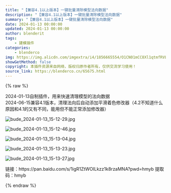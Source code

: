 ```yaml
---
title: "【兼容4.1以上版本】一键批量清除模型法向数据"
description: "【兼容4.1以上版本】一键批量清除模型法向数据"
summary: "【兼容4.1以上版本】一键批量清除模型法向数据"
date: 2024-01-13 00:00:00
updated: 2024-01-13 00:00:00
author: blenderit
tags: 
    - 建模插件
categories:
    - blenderco
img: https://img.alicdn.com/imgextra/i4/1856665554/O1CN01mCC8Xl1qtmfRVLMZF_!!1856665554.jpg
showGetMethod: false
copyright: 本插件资源来自网络，版权归原作者所有，仅供交流学习使用！
source_link: https://blenderco.cn/65675.html
---
```


{% raw %}
<p>2024-01-13自制插件，用来快速清理模型的法向数据<br>
2024-06-15兼容4.1版本，清理法向后自动添加平滑着色修改器（4.2不知道什么原因和4.1的又有不同，能用但不能正常添加修改器）</p><p><img src="https://img.alicdn.com/imgextra/i4/1856665554/O1CN01mHnQpH1qtmfPk4cQT_!!1856665554.jpg" alt="bude_2024-01-13_15-12-29.jpg"></p><p><img src="https://img.alicdn.com/imgextra/i3/1856665554/O1CN01sOs7v41qtmfQlc8Tr_!!1856665554.jpg" alt="bude_2024-01-13_15-12-46.jpg"></p><p><img src="https://img.alicdn.com/imgextra/i1/1856665554/O1CN01cQYBfE1qtmfPk7yWI_!!1856665554.jpg" alt="bude_2024-01-13_15-13-04.jpg"></p><p><img src="https://img.alicdn.com/imgextra/i2/1856665554/O1CN01IlvUKc1qtmfN1DnYH_!!1856665554.jpg" alt="bude_2024-01-13_15-13-23.jpg"></p><p><img src="https://img.alicdn.com/imgextra/i1/1856665554/O1CN01tw05uo1qtmfOv25Xu_!!1856665554.jpg" alt="bude_2024-01-13_15-13-27.jpg"></p><p>链接：https://pan.baidu.com/s/1igR1ZtWOILkzz1k8rzaMNA?pwd=hmyb 提取码：hmyb</p>
<div style="display: none">blenderco</div>
{% endraw %}